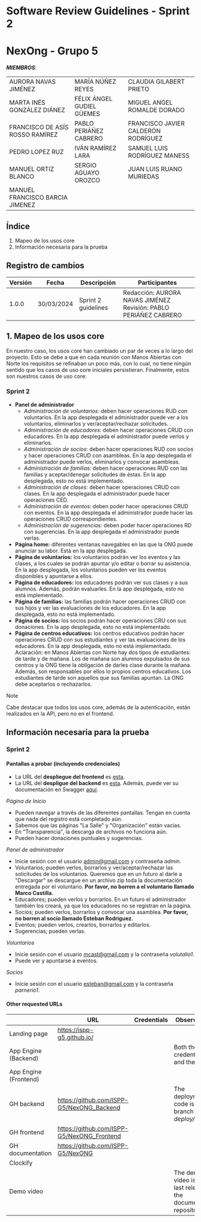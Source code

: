 # Software Review Guidelines - Sprint 2
# NexOng - Grupo 5

***MIEMBROS***:

<table>
  <tr>
    <td>AURORA NAVAS JIMÉNEZ</td>
    <td>MARÍA NÚÑEZ REYES</td>
    <td>CLAUDIA GILABERT PRIETO</td>
  </tr>
  <tr>
    <td>MARTA INÉS GONZÁLEZ DIÁNEZ</td>
    <td>FÉLIX ÁNGEL GUDIEL GÜEMES</td>
    <td>MIGUEL ANGEL ROMALDE DORADO</td>
  </tr>
  <tr>
    <td>FRANCISCO DE ASÍS ROSSO RAMÍREZ</td>
    <td>PABLO PERIÁÑEZ CABRERO</td>
    <td>FRANCISCO JAVIER CALDERÓN RODRÍGUEZ</td>
  </tr>
  <tr>
    <td>PEDRO LOPEZ RUZ</td>
    <td>IVÁN RAMÍREZ LARA</td>
    <td>SAMUEL LUIS RODRÍGUEZ MANESS</td>
  </tr>
  <tr>
    <td>MANUEL ORTIZ BLANCO</td>
    <td>SERGIO AGUAYO OROZCO</td>
    <td>JUAN LUIS RUANO MURIEDAS</td>
  </tr>
  <tr>
    <td>MANUEL FRANCISCO BARCIA JIMENEZ</td>
    <td></td>
    <td></td>
  </tr>
</table>

## Índice
1. Mapeo de los usos core
2. Información necesaria para la prueba

## Registro de cambios
| Versión | Fecha | Descripción | Participantes |
|---------|-------|-------------|---------------|
|1.0.0|30/03/2024|Sprint 2 guidelines|Redacción: AURORA NAVAS JIMÉNEZ Revisión: PABLO PERIÁÑEZ CABRERO|

## 1. Mapeo de los usos core
En nuestro caso, los usos core han cambiado un par de veces a lo largo del proyecto. Esto se debe a que en cada reunión con Manos Abiertas con Norte los requisitos se refinaban un poco más, con lo cual, no tiene ningún sentido que los casos de uso core iniciales persistieran. Finalmente, estos son nuestros casos de uso core:

### Sprint 2
- **Panel de administrador**
	- *Administración de voluntarios:* deben hacer operaciones RUD con voluntarios. En la app desplegada el administrador puede ver a los voluntarios, eliminarlos y ver/aceptar/rechazar solicitudes. .
	- *Administración de educadores:* deben hacer operaciones CRUD con educadores. En la app desplegada el administrador puede verlos y eliminarlos.
	- *Administración de socios*: deben hacer operaciones RUD con socios y hacer operaciones CRUD con asambleas. En la app desplegada el administrador puede verlos, eliminarlos y convocar asambleas. 
	- *Administración de familias:* deben hacer operaciones RUD con las familias y aceptar/denegar solicitudes de éstas. En la app desplegada, esto no está implementado.
	- *Administración de clases:* deben hacer operaciones CRUD con clases.  En la app desplegada el administrador puede hacer operaciones CED.
	- *Administración de eventos:* deben poder hacer operaciones CRUD con eventos. En la app desplegada el administrador puede hacer las operaciones CRUD correspondientes.
	- *Administración de sugerencias:* deben poder hacer operaciones RD con sugerencias. En la app desplegada el administrador puede verlas.
- **Página home:** diferentes ventanas navegables en las que la ONG puede anunciar su labor. Está en la app desplegada.
- **Página de voluntarios:** los voluntarios podrán ver los eventos y las clases, a los cuales se podrán apuntar y/o editar o borrar su asistencia. En la app desplegada, los voluntarios pueden ver los eventos disponibles y apuntarse a ellos.
- **Página de educadores:** los educadores podrán ver sus clases y a sus alumnos. Además, podrán evaluarles. En la app desplegada, esto no está implementado.
- **Página de familias:** las familias podrán hacer operaciones CRUD con sus hijos y ver las evaluaciones de los educadores. En la app desplegada, esto no está implementado.
- **Página de socios:** los socios podrán hacer operaciones CRU con sus donaciones. En la app desplegada, esto no está implementado.
- **Página de centros educativos:** los centros educativos podrán hacer operaciones CRUD con sus estudiantes y ver las evaluaciones de los educadores. En la app desplegada, esto no está implementado. Aclaración: en Manos Abiertas con Norte hay dos tipos de estudiantes: de tarde y de mañana. Los de mañana son alumnos expulsados de sus centros y la ONG tiene la obligación de darles clase durante la mañana. Además, son responsables por ellos lo propios centros educativos. Los estudiantes de tarde son aquellos que sus familias apuntan. La ONG debe aceptarlos o rechazarlos.
> [!NOTE] 
> Cabe destacar que todos los usos core, además de la autenticación, están realizados en la API, pero no en el frontend.

## Información necesaria para la prueba
### Sprint 2
#### Pantallas a probar (incluyendo credenciales)
- La URL del **despliegue del frontend** es [esta](https://nexong.ew.r.appspot.com/).
- La URL del **despligue del backend** es [esta](https://nexongapi.ew.r.appspot.com/api/). Además, puede ver su documentación en Swagger [aquí](https://nexongapi.ew.r.appspot.com/docs/).

_Página de Inicio_
- Pueden navegar a través de las diferentes pantallas. Tengan en cuenta que nada del registro está completado aún.
- Sabemos que las páginas "La Salle" y "Organización" están vacías.
- En "Transparencia", la descarga de archivos no funciona aún.
- Pueden hacer donaciones puntuales y sugerencias.

_Panel de administrador_
- Inicie sesión con el usuario admin@gmail.com y contraseña *admin*.
- Voluntarios; pueden verlos, borrarlos y ver/aceptar/rechazar las solicitudes de los voluntarios. Queremos que en un futuro al darle a "Descargar" se descargue en un archivo zip toda la documentación entregada por el voluntario. **Por favor, no borren a el voluntario llamado Marco Castilla.**
- Educadores; pueden verlos y borrarlos. En un futuro el administrador también los creará, ya que los educadores no se registran en la página.
- Socios; pueden verlos, borrarlos y convocar una asamblea. **Por favor, no borren al socio llamado Esteban Rodriguez.**
- Eventos; pueden verlos, crearlos, borrarlos y editarlos.
- Sugerencias; pueden verlas.

_Voluntarios_
- Inicie sesión con el usuario mcast@gmail.com y la contraseña *volutalio1*.
- Puede ver y apuntarse a eventos.

_Socios_
- Inicie sesión con el usuario esteban@gmail.com y la contraseña *parnerio1*.

#### Other requested URLs

|                  | URL | Credentials | Observations |
|------------------|-----|-------------|-|
| Landing page     |https://ispp-g5.github.io/| | |
| App Engine (Backend)|     |             |Both the credentials and the URL |
| App Engine (Frontend)|     |             | |
| GH backend       |https://github.com/ISPP-G5/NexONG_Backend| |The deployment code is in branch *deploy/s2*|
| GH frontend      |https://github.com/ISPP-G5/NexONG_Frontend|             | |
| GH documentation |https://github.com/ISPP-G5/NexONG|             | |
| Clockify         |     |             | |
| Demo video       | | |The demo video is on the last release of the documentation repository|
